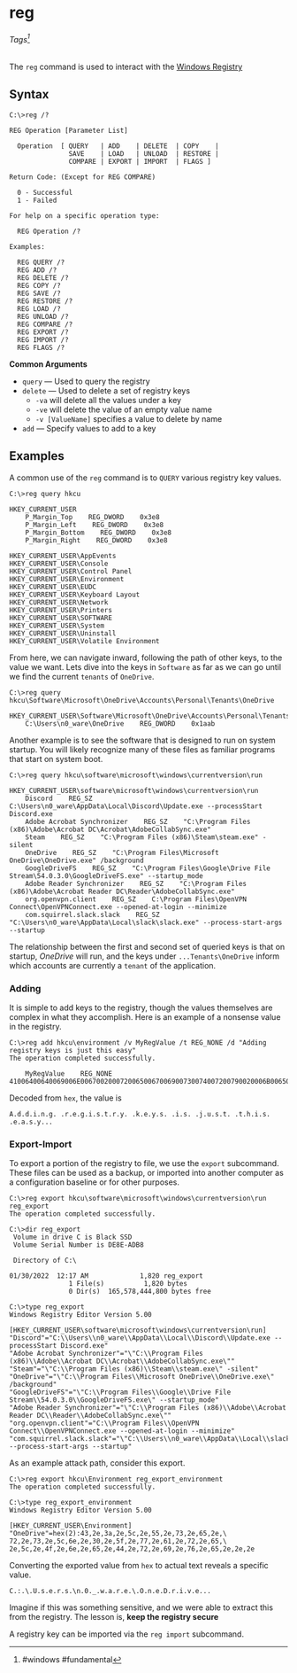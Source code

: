 # reg
###### Tags[^1]
The `reg` command is used to interact with the [Windows Registry](../../../../book-of-n0ware/Knowledge%20Base/Concepts/Windows/Windows%20Registry.md)
## Syntax
```
C:\>reg /?

REG Operation [Parameter List]

  Operation  [ QUERY   | ADD    | DELETE  | COPY    |
               SAVE    | LOAD   | UNLOAD  | RESTORE |
               COMPARE | EXPORT | IMPORT  | FLAGS ]

Return Code: (Except for REG COMPARE)

  0 - Successful
  1 - Failed

For help on a specific operation type:

  REG Operation /?

Examples:

  REG QUERY /?
  REG ADD /?
  REG DELETE /?
  REG COPY /?
  REG SAVE /?
  REG RESTORE /?
  REG LOAD /?
  REG UNLOAD /?
  REG COMPARE /?
  REG EXPORT /?
  REG IMPORT /?
  REG FLAGS /?
```

**Common Arguments**
- `query` &mdash; Used to query the registry
- `delete` &mdash; Used to delete a set of registry keys
	- `-va` will delete all the values under a key
	- `-ve` will delete the value of an empty value name
	- `-v [ValueName]` specifies a value to delete by name
- `add` &mdash; Specify values to add to a key
## Examples
A common use of the `reg` command is to `QUERY` various registry key values. 

```
C:\>reg query hkcu

HKEY_CURRENT_USER
    P_Margin_Top    REG_DWORD    0x3e8
    P_Margin_Left    REG_DWORD    0x3e8
    P_Margin_Bottom    REG_DWORD    0x3e8
    P_Margin_Right    REG_DWORD    0x3e8

HKEY_CURRENT_USER\AppEvents
HKEY_CURRENT_USER\Console
HKEY_CURRENT_USER\Control Panel
HKEY_CURRENT_USER\Environment
HKEY_CURRENT_USER\EUDC
HKEY_CURRENT_USER\Keyboard Layout
HKEY_CURRENT_USER\Network
HKEY_CURRENT_USER\Printers
HKEY_CURRENT_USER\SOFTWARE
HKEY_CURRENT_USER\System
HKEY_CURRENT_USER\Uninstall
HKEY_CURRENT_USER\Volatile Environment
```

From here, we can navigate inward, following the path of other keys, to the value we want. Lets dive into the keys in `Software` as far as we can go until we find the current `tenants` of `OneDrive`. 

```
C:\>reg query hkcu\Software\Microsoft\OneDrive\Accounts\Personal\Tenants\OneDrive

HKEY_CURRENT_USER\Software\Microsoft\OneDrive\Accounts\Personal\Tenants\OneDrive
    C:\Users\n0_ware\OneDrive    REG_DWORD    0x1aab
```

Another example is to see the software that is designed to run on system startup. You will likely recognize many of these files as familiar programs that start on system boot. 

```
C:\>reg query hkcu\software\microsoft\windows\currentversion\run

HKEY_CURRENT_USER\software\microsoft\windows\currentversion\run
    Discord    REG_SZ    C:\Users\n0_ware\AppData\Local\Discord\Update.exe --processStart Discord.exe
    Adobe Acrobat Synchronizer    REG_SZ    "C:\Program Files (x86)\Adobe\Acrobat DC\Acrobat\AdobeCollabSync.exe"
    Steam    REG_SZ    "C:\Program Files (x86)\Steam\steam.exe" -silent
    OneDrive    REG_SZ    "C:\Program Files\Microsoft OneDrive\OneDrive.exe" /background
    GoogleDriveFS    REG_SZ    "C:\Program Files\Google\Drive File Stream\54.0.3.0\GoogleDriveFS.exe" --startup_mode
    Adobe Reader Synchronizer    REG_SZ    "C:\Program Files (x86)\Adobe\Acrobat Reader DC\Reader\AdobeCollabSync.exe"
    org.openvpn.client    REG_SZ    C:\Program Files\OpenVPN Connect\OpenVPNConnect.exe --opened-at-login --minimize
    com.squirrel.slack.slack    REG_SZ    "C:\Users\n0_ware\AppData\Local\slack\slack.exe" --process-start-args --startup
```

 The relationship between the first and second set of queried keys is that on startup, *OneDrive* will run, and the keys under `...Tenants\OneDrive` inform which accounts are currently a `tenant` of the application. 

### Adding
It is simple to add keys to the registry, though the values themselves are complex in what they accomplish. Here is an example of a nonsense value in the registry. 

```
C:\>reg add hkcu\environment /v MyRegValue /t REG_NONE /d "Adding registry keys is just this easy"
The operation completed successfully.

    MyRegValue    REG_NONE    41006400640069006E00670020007200650067006900730074007200790020006B0065007900730020006900730020006A0075007300740020007400680069007300200065006100730079000000
```

Decoded from `hex`, the value is
```
A.d.d.i.n.g. .r.e.g.i.s.t.r.y. .k.e.y.s. .i.s. .j.u.s.t. .t.h.i.s. .e.a.s.y...
```
 ### Export-Import
 To export a portion of the registry to file, we use the `export` subcommand. These files can be used as a backup, or imported into another computer as a configuration baseline or for other purposes. 

```
C:\>reg export hkcu\software\microsoft\windows\currentversion\run reg_export
The operation completed successfully.

C:\>dir reg_export
 Volume in drive C is Black SSD
 Volume Serial Number is DE8E-ADB8

 Directory of C:\

01/30/2022  12:17 AM             1,820 reg_export
               1 File(s)          1,820 bytes
               0 Dir(s)  165,578,444,800 bytes free

C:\>type reg_export
Windows Registry Editor Version 5.00

[HKEY_CURRENT_USER\software\microsoft\windows\currentversion\run]
"Discord"="C:\\Users\\n0_ware\\AppData\\Local\\Discord\\Update.exe --processStart Discord.exe"
"Adobe Acrobat Synchronizer"="\"C:\\Program Files (x86)\\Adobe\\Acrobat DC\\Acrobat\\AdobeCollabSync.exe\""
"Steam"="\"C:\\Program Files (x86)\\Steam\\steam.exe\" -silent"
"OneDrive"="\"C:\\Program Files\\Microsoft OneDrive\\OneDrive.exe\" /background"
"GoogleDriveFS"="\"C:\\Program Files\\Google\\Drive File Stream\\54.0.3.0\\GoogleDriveFS.exe\" --startup_mode"
"Adobe Reader Synchronizer"="\"C:\\Program Files (x86)\\Adobe\\Acrobat Reader DC\\Reader\\AdobeCollabSync.exe\""
"org.openvpn.client"="C:\\Program Files\\OpenVPN Connect\\OpenVPNConnect.exe --opened-at-login --minimize"
"com.squirrel.slack.slack"="\"C:\\Users\\n0_ware\\AppData\\Local\\slack\\slack.exe\" --process-start-args --startup"
```

As an example attack path, consider this export. 

```
C:\>reg export hkcu\Environment reg_export_environment
The operation completed successfully.

C:\>type reg_export_environment
Windows Registry Editor Version 5.00

[HKEY_CURRENT_USER\Environment]
"OneDrive"=hex(2):43,2e,3a,2e,5c,2e,55,2e,73,2e,65,2e,\
72,2e,73,2e,5c,6e,2e,30,2e,5f,2e,77,2e,61,2e,72,2e,65,\
2e,5c,2e,4f,2e,6e,2e,65,2e,44,2e,72,2e,69,2e,76,2e,65,2e,2e,2e
```

Converting the exported value from `hex` to actual text reveals a specific value.

```
C.:.\.U.s.e.r.s.\n.0._.w.a.r.e.\.O.n.e.D.r.i.v.e...
```

Imagine if this was something sensitive, and we were able to extract this from the registry. The lesson is, **keep the registry secure**

A registry key can be imported via the `reg import` subcommand. 
 [^1]: #windows #fundamental 
